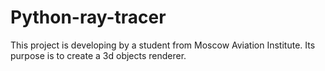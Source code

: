 # Python-ray-tracer
This project is developing by a student from Moscow Aviation Institute. Its purpose is to create a 3d objects renderer.
